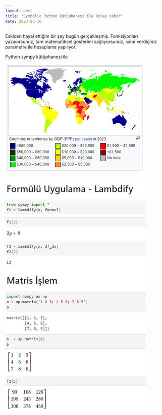 ```yaml
---
layout: post
title: "Symbolic Python kütüphanesi ile kolay cebir"
date: 2023-03-16
---
```


Eskiden hayal ettiğim bir şey bugün gerçekleşmiş. Fonksiyonları yazıyorsunuz, tam matematiksel gösterimi sağlıyorsunuz, içine verdiğiniz parametre ile hesaplama yapılıyor.

Python sympy kütüphanesi ile

[![](/images/image.png)](https://suatatan.wordpress.com/wp-content/uploads/2023/03/image.png)

[![](/images/image-1.png)](https://suatatan.wordpress.com/wp-content/uploads/2023/03/image-1.png)
